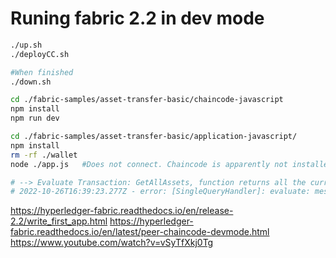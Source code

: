 # Runing fabric 2.2 in dev mode

```bash
./up.sh
./deployCC.sh

#When finished
./down.sh
```

```bash
cd ./fabric-samples/asset-transfer-basic/chaincode-javascript
npm install
npm run dev
```

```bash
cd ./fabric-samples/asset-transfer-basic/application-javascript/
npm install
rm -rf ./wallet
node ./app.js   #Does not connect. Chaincode is apparently not installed?

# --> Evaluate Transaction: GetAllAssets, function returns all the current assets on the ledger
# 2022-10-26T16:39:23.277Z - error: [SingleQueryHandler]: evaluate: message=Query failed. Errors: ["Error: Peer peer0.org1.example.com:7051 is not running chaincode basic"], stack=FabricError: Query failed. Errors: ["Error: Peer peer0.org1.example.com:7051 is not running chaincode basic"]
```
https://hyperledger-fabric.readthedocs.io/en/release-2.2/write_first_app.html
https://hyperledger-fabric.readthedocs.io/en/latest/peer-chaincode-devmode.html
https://www.youtube.com/watch?v=vSyTfXkj0Tg